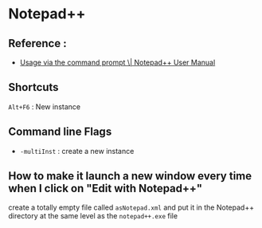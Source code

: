 # Notepad++
## Reference : 
* [Usage via the command prompt \\| Notepad++ User Manual](https://npp-user-manual.org/docs/command-prompt/)
## Shortcuts
`Alt+F6` : New instance

## Command line Flags
* `-multiInst` : create a new instance  

## How to make it launch a new window every time when I click on "Edit with Notepad++"
create a totally empty file called `asNotepad.xml` and put it in the Notepad++ directory at the same level as the `notepad++.exe` file


